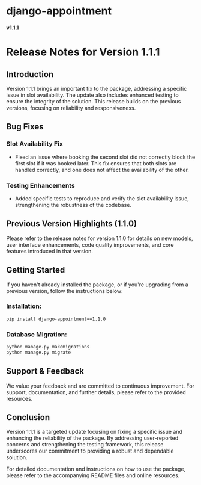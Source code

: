 # django-appointment

**v1.1.1**

# Release Notes for Version 1.1.1

## Introduction

Version 1.1.1 brings an important fix to the package, addressing a specific issue in slot availability. The update also
includes enhanced testing to ensure the integrity of the solution. This release builds on the previous versions,
focusing on reliability and responsiveness.

## Bug Fixes

### Slot Availability Fix

- Fixed an issue where booking the second slot did not correctly block the first slot if it was booked later. This fix
  ensures that both slots are handled correctly, and one does not affect the availability of the other.

### Testing Enhancements

- Added specific tests to reproduce and verify the slot availability issue, strengthening the robustness of the
  codebase.

## Previous Version Highlights (1.1.0)

Please refer to the release notes for version 1.1.0 for details on new models, user interface enhancements, code quality
improvements, and core features introduced in that version.

## Getting Started

If you haven't already installed the package, or if you're upgrading from a previous version, follow the instructions
below:

### Installation:

```bash
pip install django-appointment==1.1.0
```

### Database Migration:

```bash
python manage.py makemigrations
python manage.py migrate
```

## Support & Feedback

We value your feedback and are committed to continuous improvement. For support, documentation, and further details,
please refer to the provided resources.

## Conclusion

Version 1.1.1 is a targeted update focusing on fixing a specific issue and enhancing the reliability of the package. By
addressing user-reported concerns and strengthening the testing framework, this release underscores our commitment to
providing a robust and dependable solution.

For detailed documentation and instructions on how to use the package, please refer to the accompanying README files and
online resources.